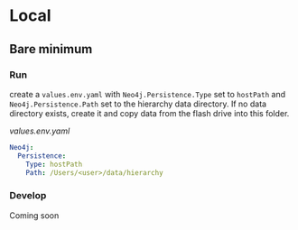 # Local
## Bare minimum
### Run
create a `values.env.yaml` with `Neo4j.Persistence.Type` set to `hostPath` and `Neo4j.Persistence.Path` set to the hierarchy data directory. If no data directory exists, create it and copy data from the flash drive into this folder.

*values.env.yaml*
```yaml
Neo4j:
  Persistence:
    Type: hostPath
    Path: /Users/<user>/data/hierarchy

```

### Develop
Coming soon
